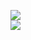 [![](https://img.shields.io/badge/Made%20With-Github%20Spray-lightgrey.svg?style=for-the-badge&logo=github)](https://github.com/Annihil/github-spray#4917)  
[![](https://i.imgur.com/2DrTn0Z.gif)](https://github.com/Annihil/github-spray)